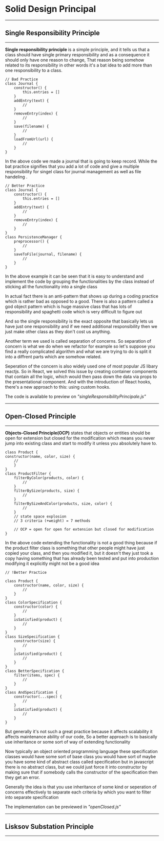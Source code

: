 # Solid Design Principal

---
## Single Responsibility Principle
---

**Single responsibility principle** is a simple principle, and it tells us that a class should have single primary responsibility and as a consequence it should only have one reason to change, That reason being somehow related to its responsibility in other words it's a bat idea to add more than one responsibility to a class.

<!--bad code example img-->
```
// Bad Practice
class Journal {
    constructor() {
        this.entries = []
    }
    addEntry(text) {
        //
    }
    removeEntry(index) {
        //
    }
    save(filename) {
        //
    }
    loadFromUrl(url) {
        //
    }
}
```

In the above code we made a journal that is going to keep record. While the bat practice signifies that you add a lot of code and give a multiple responsibility for singel class for journal management as well as file handeling . 

<!--better code example img-->
```
// Better Practice
class Journal {
    constructor() {
        this.entries = []
    }
    addEntry(text) {
        //
    }
    removeEntry(index) {
        //
    }
}
class PersistenceManager {
    preprocessor() {
        //
    }
    saveToFile(journal, filename) {
        //
    }
}
```
In the above example it can be seen that it is easy to understand and implement the code by grouping the functionalities by the class instead of sticking all the functionality into a single class

In actual fact there is an anti-pattern that shows up during a coding practice which is rather bad as opposed to a good. There is also a pattern called a god object pattern which is huge massive class that has lots of responsibility and spaghetti code which is very difficult to figure out

And so the single responsibility is the exact opposite that basically lets us have just one responsibility and if we need additional responsibility then we just make other class as they don't cost us anything. 

Another term we used is called separation of concerns. So separation of concern is what we do when we refactor for example so let's suppose you find a really complicated algorithm and what we are trying to do is split it into a diffrent parts which are somehow related. 

Seperation of the concern is also widely used one of most popular JS libary reactjs. So in React, we solved this issue by creating container components that contain all the logic, which would then pass down the data via props to the presentational component. And with the introduction of React hooks, there's a new approach to this: using custom hooks. 

The code is available to preview on *"singleResponsibilityPrincipale.js"*

---
## Open-Closed Principle
---

**Objects-Closed Principle(OCP)** states that objects or entities should be open for extension but closed for the modification which means you never jump into existing class and start to modify it unless you absolutely have to.

```
class Product {
constructor(name, color, size) {
    //
    }
}
class ProductFilter {
    filterByColor(products, color) {
        //
    }
    filterBySize(products, size) {
        //
    }
    filterBySizeAndColor(products, size, color) {
        //
    }
    // state space explosion
    // 3 criteria (+weight) = 7 methods

    // OCP = open for open for extension but closed for modification
}
```
In the above code extending the functionality is not a good thing because if the product filter class is something that other people might have just copied your class, and then you modified it, but it doesn't they just took a copy having something that has already been tested and put into production modifying it explicitly might not be a good idea

```
// !Better Practice

class Product {
    constructor(name, color, size) {
        //
    }
}
class ColorSpecification {
    constructor(color) {
        //
    }
    isSatisfied(product) {
        //
    }
}
class SizeSpecification {
    constructor(size) {
        //
    }
    isSatisfied(product) {
        //
    }
}
class BetterSpecification {
    filter(items, spec) {
        //
    }
}
class AndSpecification {
    constructor(...spec) {
        //
    }
    isSatisfied(product) {
        //
    }
}

```
But generally it's not such a great practice because it affects scalability it affects maintenance ability of our code, So a better approach is to basically use inheritance or some sort of way of extending functionality

Now typically an object oriented programming language these specification classes would have some sort of base class you would have sort of maybe you have some kind of abstract class called specification but in javascript there is no abstract class, but we could just force it into constructor by making sure that if somebody calls the constructor of the specification then they get an error. 

Generally the idea is that you use inheritance of some kind or seperation of concerns effectively to separate each criteria by which you want to filter into separate specification 

The implementation can be previewed in *"openClosed.js"*


---
## Lisksov Substation Principle
---